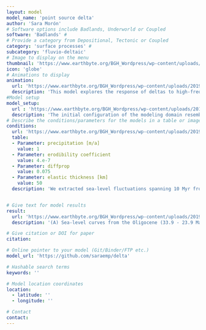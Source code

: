 ```yaml
---
layout: model
model_name: 'point source delta'
author: 'Sara Morón'
# Software options include Badlands, Underworld or Coupled
software: 'Badlands' #
# Provide a category from Depositional, Tectonic or Coupled
category: 'surface processes' #
subcategory: 'fluvio-deltaic'
# Image to display on the menu
thumbnail: 'https://www.earthbyte.org/BGH_Wordpress/wp-content/uploads/2019/07/Delta_output.tif'
icon: 'globe'
# Animations to display
animation:
  url: 'https://www.earthbyte.org/BGH_Wordpress/wp-content/uploads/2019/08/ezgif-5-6ef0e36af546-1.gif'
  description: 'This model explores the response of deltas to high-frequency flexural isostatic adjustments to sea-level. The simulations take into account the response of flexural isostatic adjustments to both water and sedimet load. Our simulations show that flexural isostatic adjustments: (1) can be of high frequency and bidirectional, (2) are related to both the sediment and water load with the later being resposible for 30% of the flexural deflection. This cyclic behavior of the flexural compensation is the response of how the load and the water column is being shifted spatially. These results illustrate that flexural isostasy directly responds to eustatic changes and because there is a relationship between eustasy and climate during contrasting climatic regimes there would be a direct response to the sediment storage and the flexural response to the load partitioning.'
#Model setup
model_setup:
  url : 'https://www.earthbyte.org/BGH_Wordpress/wp-content/uploads/2019/07/Delta_setup.jpg'
  description: 'The initial configuration of the modeling domain resembles the topography of a natural source to sink system with relief on the headwaters, a decrease in slope on the continental plain and successive changes on the gradient of the continental shelf and the continental slope. To ensure that our simulations mimic a funnel-like drainage basin shape in the continental domain and sediment is delivered to the marine domain through a point-source we imposed a longitudinal topographic low in the middle of the modeling domain.'
# Describe the conditions/parameters for the models in a table or image
conditions:
  url: 'https://www.earthbyte.org/BGH_Wordpress/wp-content/uploads/2019/07/Moresi__et_al_2014_BC-1.jpg'
  table:
  - Parameter: precipitation [m/a]
    value: 1
  - Parameter: erodibility coefficient
    value: 4.e-7
  - Parameter: diffprop
    value: 0.075
  - Parameter: elastic thickness [km]
    value: 50
  description: 'We extracted sea-level fluctuations spanning 10 Myr from the global sea-level curves published by Kominz et al., (2008). The extracted intervals span the Oligocene (specifically 33.9 Ma to 23.9 Ma) and the Paleocene (specifically 66.0 Ma to 56.0 Ma) and were chosen to represent contrasting ice house and green house periods, respectively. These simulations are then compared to a suite flexurally-compensated models. The sea-level curves we used have observations each 0.1 Myr and the time step of the simulations are designed to capture changes in that time resolution. In all the simulations we first let the simulations run for 2 Myr without any sea-level fluctuations so that the delta can reach dynamic equilibrium without any base level disturbances. For a more comprenhensive list of parameters go to https://github.com/saraemp/delta'


# Give text for model results
result:
  url: 'https://www.earthbyte.org/BGH_Wordpress/wp-content/uploads/2019/07/Delta_ms_metrics_Fig3.jpg'
  description: '(A) Sea-level curves from the Oligocene (33.9 - 23.9 Ma) and the Paleocene (66.0 - 56.0 Ma), which were used in the simulations to represent contrasting ice house (blue) and green (green) house periods, respectively. Notice the difference in the amplitude between the two curves. The first 2 Myr do not have any sea-level fluctuations so that the delta can reach dynamic equilibrium without any base level disturbances. (B) Computed flexural deflection through time (C) Basinward distance through time, note how transit distances are at least two times larger in the cases with no flexure (D) Boxplots display the 25 and 75 percentiles of the river mouth migration data, the central line in each box represents the median and the bars extending from each box represent the 10 and 90 percentiles for each group of data. IH= Ice House, GH=Green House, F = Flexurally compensated, NF= Non-Flexurally compensated. (E-F) Synthetic stratigraphy extracted from simulations IH F, GH F, IH NF, GH NF expressed as the stratigraphic thickness for each time step (100,000 Myr). Vertical exaggeration is 100.'

# Give citation or DOI for paper
citation:

# Online pointer to your model (Git/Binder/FTP etc.)
model_url: 'https://github.com/saraemp/delta'

# Hashable search terms
keywords: ''

# Model location coordinates
location:
  - latitude: ''
  - longitude: ''

# Contact
contact:
---
```

